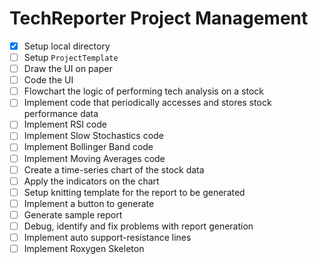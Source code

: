 # TechReporter Project Management

- [x] Setup local directory
- [ ] Setup `ProjectTemplate`
- [ ] Draw the UI on paper
- [ ] Code the UI
- [ ] Flowchart the logic of performing tech analysis on a stock
- [ ] Implement code that periodically accesses and stores stock performance data
- [ ] Implement RSI code
- [ ] Implement Slow Stochastics code
- [ ] Implement Bollinger Band code
- [ ] Implement Moving Averages code
- [ ] Create a time-series chart of the stock data
- [ ] Apply the indicators on the chart
- [ ] Setup knitting template for the report to be generated
- [ ] Implement a button to generate
- [ ] Generate sample report
- [ ] Debug, identify and fix problems with report generation
- [ ] Implement auto support-resistance lines
- [ ] Implement Roxygen Skeleton
